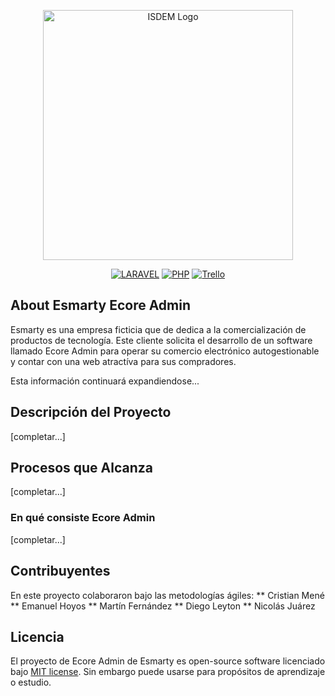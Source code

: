 <p align="center"><a href="#" target="_blank"><img src="https://plataforma.institutodelmilagro.com/pluginfile.php/1/theme_moove/logo/1682460172/isdm_logo_expandido.svg" width="400" alt="ISDEM Logo"></a></p>

<p align="center">
<a href="#"><img src="https://img.shields.io/badge/Laravel-FF2D20?style=for-the-badge&logo=laravel&logoColor=white" alt="LARAVEL"></a>
<a href="#"><img src="https://img.shields.io/badge/PHP-777BB4?style=for-the-badge&logo=php&logoColor=white
" alt="PHP"></a>
<a href="#"><img src="https://img.shields.io/badge/Trello-0052CC?style=for-the-badge&logo=trello&logoColor=white" alt="Trello"></a>
</p>

## About Esmarty Ecore Admin

Esmarty es una empresa ficticia que de dedica a la comercialización de productos de tecnología.
Este cliente solicita el desarrollo de un software llamado Ecore Admin para operar su comercio electrónico autogestionable y contar con una web atractíva para sus compradores.

Esta información continuará expandiendose...

## Descripción del Proyecto

[completar...]

## Procesos que Alcanza

[completar...]

### En qué consiste Ecore Admin

[completar...]

## Contribuyentes

En este proyecto colaboraron bajo las metodologías ágiles:
** Cristian Mené
** Emanuel Hoyos
** Martín Fernández
** Diego Leyton
** Nicolás Juárez

## Licencia

El proyecto de Ecore Admin de Esmarty es open-source software licenciado bajo [MIT license](https://opensource.org/licenses/MIT). Sin embargo puede usarse para propósitos de aprendizaje o estudio.
